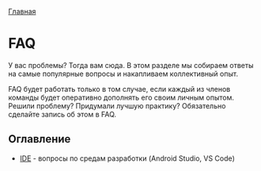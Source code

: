 [Главная](../main.md)

# FAQ

У вас проблемы? Тогда вам сюда. В этом разделе мы собираем ответы на 
самые популярные вопросы и накапливаем коллективный опыт. 

FAQ будет работать только в том случае, если каждый из членов команды 
будет оперативно дополнять его своим личным опытом. Решили проблему? 
Придумали лучшую практику? Обязательно сделайте запись об этом в FAQ.

## Оглавление
- [IDE](ide.md) - вопросы по средам разработки (Android Studio, VS 
Code)